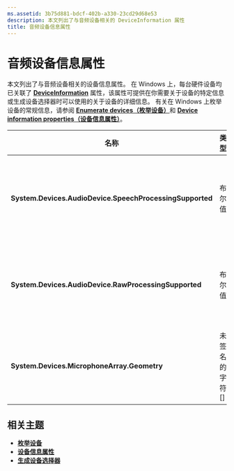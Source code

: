 ```yaml
---
ms.assetid: 3b75d881-bdcf-402b-a330-23cd29d68e53
description: 本文列出了与音频设备相关的 DeviceInformation 属性
title: 音频设备信息属性
---
```


# 音频设备信息属性

本文列出了与音频设备相关的设备信息属性。 在 Windows 上，每台硬件设备均已关联了 [**DeviceInformation**](https://msdn.microsoft.com/library/windows/apps/BR225393) 属性，该属性可提供在你需要关于设备的特定信息或生成设备选择器时可以使用的关于设备的详细信息。 
有关在 Windows 上枚举设备的常规信息，请参阅 [**Enumerate devices（枚举设备）**](../devices-sensors/enumerate-devices.md)和 [**Device information properties（设备信息属性）**](../devices-sensors/device-information-properties.md)。


|名称|类型|说明|
|------------------------------------------------------------|------------|------------------------------------------------------|
|**System.Devices.AudioDevice.SpeechProcessingSupported**|布尔值|指示音频设备是否支持语音处理。|
|**System.Devices.AudioDevice.RawProcessingSupported**|布尔值|指示音频设备是否支持原始处理。|
|**System.Devices.MicrophoneArray.Geometry**|未签名的字符[]|麦克风阵列的几何结构数据。|
## 相关主题

* [**枚举设备**](../devices-sensors/enumerate-devices.md)
* [**设备信息属性**](../devices-sensors/device-information-properties.md)
* [**生成设备选择器**](../devices-sensors/build-a-device-selector.md)






<!--HONumber=Mar16_HO4-->


